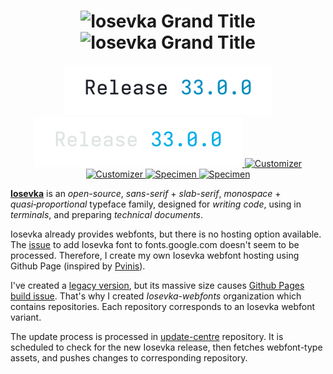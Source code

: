<h1 align="center"><img src="https://raw.githubusercontent.com/be5invis/Iosevka/main/images/grand-title.light.svg#gh-light-mode-only" title="Iosevka Grand Title"><img src="https://raw.githubusercontent.com/be5invis/Iosevka/main/images/grand-title.dark.svg#gh-dark-mode-only" title="Iosevka Grand Title"></h1>

<p align="center"> <a href="https://github.com/be5invis/Iosevka/releases#gh-light-mode-only"> <img src="https://raw.githubusercontent.com/be5invis/Iosevka/main/images/button-release.light.svg#gh-light-mode-only" title="Release"> </a> <a href="https://github.com/be5invis/Iosevka/releases#gh-dark-mode-only"> <img src="https://raw.githubusercontent.com/be5invis/Iosevka/main/images/button-release.dark.svg#gh-dark-mode-only" title="Release"> </a> <a href="https://be5invis.github.io/Iosevka/customizer#gh-light-mode-only"> <img src="https://raw.githubusercontent.com/be5invis/Iosevka/main/images/button-customize.light.svg#gh-light-mode-only" title="Customizer"> </a> <a href="https://be5invis.github.io/Iosevka/customizer#gh-dark-mode-only"> <img src="https://raw.githubusercontent.com/be5invis/Iosevka/main/images/button-customize.dark.svg#gh-dark-mode-only" title="Customizer"> </a> <a href="https://be5invis.github.io/Iosevka/specimen#gh-light-mode-only"> <img src="https://raw.githubusercontent.com/be5invis/Iosevka/main/images/button-specimen.light.svg#gh-light-mode-only" title="Specimen"> </a> <a href="https://be5invis.github.io/Iosevka/specimen#gh-dark-mode-only"> <img src="https://raw.githubusercontent.com/be5invis/Iosevka/main/images/button-specimen.dark.svg#gh-dark-mode-only" title="Specimen"> </a> </p>

[**Iosevka**](https://github.com/be5invis/Iosevka) is an _open-source_, _sans-serif_ + _slab-serif_, _monospace_ + _quasi‑proportional_ typeface family, designed for _writing code_, using in _terminals_, and preparing _technical documents_.

Iosevka already provides webfonts, but there is no hosting option available. The [issue](https://github.com/google/fonts/issues/559) to add Iosevka font to fonts.google.com doesn't seem to be processed. Therefore, I create my own Iosevka webfont hosting using Github Page (inspired by [Pvinis](https://github.com/pvinis/iosevka-webfont)).

I've created a [legacy version](https://github.com/ntk148v/iosevkawebfont), but its massive size causes [Github Pages build issue](https://github.com/ntk148v/iosevkawebfont/actions/runs/4053652450). That's why I created _Iosevka-webfonts_ organization which contains repositories. Each repository corresponds to an Iosevka webfont variant.

The update process is processed in [update-centre](https://github.com/iosevka-webfonts/update-centre) repository. It is scheduled to check for the new Iosevka release, then fetches webfont-type assets, and pushes changes to corresponding repository.
